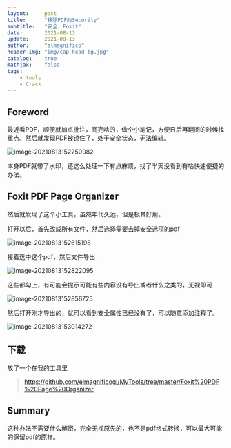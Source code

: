 ```yaml
---
layout:     post
title:      "移除PDF的Security"
subtitle:   "安全，Foxit"
date:       2021-08-13
update:     2021-08-13
author:     "elmagnifico"
header-img: "img/cap-head-bg.jpg"
catalog:    true
mathjax:    false
tags:
    - tools
    - Crack
---
```


## Foreword

最近看PDF，顺便就加点批注，高亮啥的，做个小笔记，方便日后再翻阅的时候找重点。然后就发现PDF被锁住了，处于安全状态，无法编辑。

![image-20210813152250082](https://i.loli.net/2021/08/13/v6Uy2YTOzXNQb5D.png)

本身PDF就带了水印，还这么处理一下有点麻烦，找了半天没看到有啥快速便捷的办法。



## Foxit PDF Page Organizer

然后就发现了这个小工具，虽然年代久远，但是极其好用。

打开以后，首先改成所有文件，然后选择需要去掉安全选项的pdf

![image-20210813152615198](https://i.loli.net/2021/08/13/Ghtui1MOzARWkVf.png)

接着选中这个pdf，然后文件导出

![image-20210813152822095](https://i.loli.net/2021/08/13/xGRIpNQdnauoqOF.png)

这些都勾上，有可能会提示可能有些内容没有导出或者什么之类的，无视即可

![image-20210813152856725](https://i.loli.net/2021/08/13/3USzEMdt1lgrD28.png)

然后打开刚才导出的，就可以看到安全属性已经没有了，可以随意添加注释了。

![image-20210813153014272](https://i.loli.net/2021/08/13/TxGQMucE5vpaXnI.png)



## 下载

放了一个在我的工具里

>https://github.com/elmagnificogi/MyTools/tree/master/Foxit%20PDF%20Page%20Organizer



## Summary

这种办法不需要什么解密，完全无视原先的，也不是pdf格式转换，可以最大可能的保留pdf的原样。
